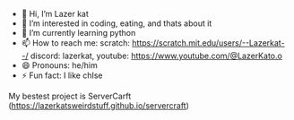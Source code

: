 - 👋 Hi, I’m Lazer kat
- 👀 I’m interested in coding, eating, and thats about it
- 🌱 I’m currently learning python
- 📫 How to reach me: scratch: https://scratch.mit.edu/users/--Lazerkat--/ discord: lazerkat, youtube: https://www.youtube.com/@LazerKato.o
- 😄 Pronouns: he/him
- ⚡ Fun fact: I like chIse

My bestest project is ServerCarft (https://lazerkatsweirdstuff.github.io/servercraft)

